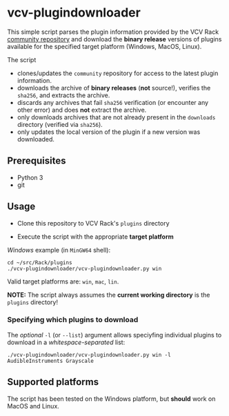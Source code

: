 # vcv-plugindownloader

This simple script parses the plugin information provided by the VCV Rack [community repository](https://github.com/VCVRack/community)
and download the **binary release** versions of plugins available for the specified target platform (Windows, MacOS, Linux).

The script

- clones/updates the `community` repository for access to the latest plugin information.
- downloads the archive of **binary releases** (**not** source!), verifies the `sha256`, and extracts the archive.
- discards any archives that fail `sha256` verification (or encounter any other error) and does **not** extract the archive.
- only downloads archives that are not already present in the `downloads` directory (verified via `sha256`).
- only updates the local version of the plugin if a new version was downloaded.

## Prerequisites

- Python 3
- git

## Usage

- Clone this repository to VCV Rack's `plugins` directory

- Execute the script with the appropriate **target platform**

*Windows* example (in `MinGW64` shell):
```
cd ~/src/Rack/plugins
./vcv-plugindownloader/vcv-plugindownloader.py win
```

Valid target platforms are: `win`, `mac`, `lin`.

**NOTE:** The script always assumes the **current working directory** is the `plugins` directory! 

### Specifying which plugins to download

The *optional* `-l` (or `--list`) argument allows speciyfing individual plugins to download in a *whitespace-separated* list:

```
./vcv-plugindownloader/vcv-plugindownloader.py win -l AudibleInstruments Grayscale
```

## Supported platforms

The script has been tested on the Windows platform, but **should** work on MacOS and Linux.
